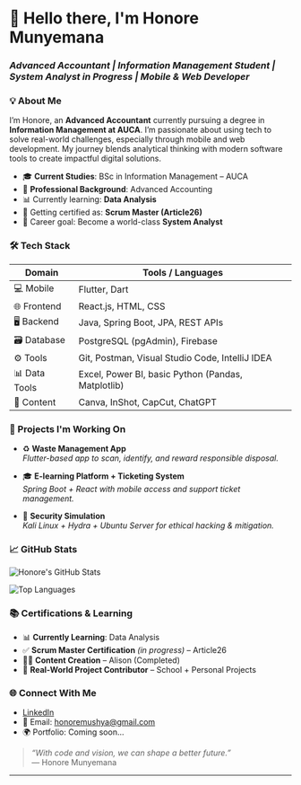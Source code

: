 # 👋 Hello there, I'm Honore Munyemana  
### _Advanced Accountant | Information Management Student | System Analyst in Progress | Mobile & Web Developer_


### 💡 About Me

I’m Honore, an **Advanced Accountant** currently pursuing a degree in **Information Management at AUCA**. I’m passionate about using tech to solve real-world challenges, especially through mobile and web development. My journey blends analytical thinking with modern software tools to create impactful digital solutions.

- 🎓 **Current Studies**: BSc in Information Management – AUCA
- 💼 **Professional Background**: Advanced Accounting
- 📊 Currently learning: **Data Analysis**
- 🧠 Getting certified as: **Scrum Master (Article26)**
- 🎯 Career goal: Become a world-class **System Analyst**

### 🛠️ Tech Stack

| Domain        | Tools / Languages                                   |
|---------------|------------------------------------------------------|
| 💻 Mobile     | Flutter, Dart                                       |
| 🌐 Frontend   | React.js, HTML, CSS                                 |
| 🖥 Backend     | Java, Spring Boot, JPA, REST APIs                   |
| 🗃 Database    | PostgreSQL (pgAdmin), Firebase                      |
| ⚙️ Tools       | Git, Postman, Visual Studio Code, IntelliJ IDEA     |
| 📊 Data Tools | Excel, Power BI, basic Python (Pandas, Matplotlib)  |
| 🎥 Content     | Canva, InShot, CapCut, ChatGPT                      |

### 🚀 Projects I'm Working On

- ♻️ **Waste Management App**  
  _Flutter-based app to scan, identify, and reward responsible disposal._

- 🎓 **E-learning Platform + Ticketing System**  
  _Spring Boot + React with mobile access and support ticket management._

- 🔐 **Security Simulation**  
  _Kali Linux + Hydra + Ubuntu Server for ethical hacking & mitigation._

### 📈 GitHub Stats

![Honore's GitHub Stats](https://github-readme-stats.vercel.app/api?username=honore-munyemana&show_icons=true&theme=radical)

![Top Languages](https://github-readme-stats.vercel.app/api/top-langs/?username=honore-munyemana&layout=compact&theme=radical)

### 📚 Certifications & Learning

- 📊 **Currently Learning**: Data Analysis
- ✅ **Scrum Master Certification** *(in progress)* – Article26
- 🧑‍🎓 **Content Creation** – Alison (Completed)
- 💼 **Real-World Project Contributor** – School + Personal Projects


### 🌐 Connect With Me

- [LinkedIn](https://www.linkedin.com/in/honore/)
- 📧 Email: honoremushya@gmail.com
- 🌍 Portfolio: Coming soon...


> _“With code and vision, we can shape a better future.”_  
> — Honore Munyemana

---
